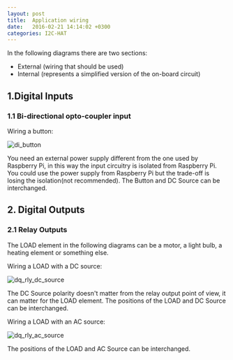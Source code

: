 ```yaml
---
layout: post
title:  Application wiring
date:   2016-02-21 14:14:02 +0300
categories: I2C-HAT
---
```


In the following diagrams there are two sections:
  * External (wiring that should be used)
  * Internal (represents a simplified version of the on-board circuit)

## 1.Digital Inputs

### 1.1 Bi-directional opto-coupler input 

Wiring a button:

![di_button]({{site.baseurl}}/images/posts/di_button.svg "Wiring a button to a digital input")

You need an external power supply different from the one used by Raspberry Pi, in this way the input circuitry is isolated from Raspberry Pi. You could use the power supply from Raspberry Pi but the trade-off is losing the isolation(not recommended). The Button and DC Source can be interchanged.


## 2. Digital Outputs

### 2.1 Relay Outputs

The LOAD element in the following diagrams can be a motor, a light bulb, a heating element or something else.

Wiring a LOAD with a DC source:

![dq_rly_dc_source]({{site.baseurl}}/images/posts/dq_rly_dc_source.svg "Wiring a relay output")

The DC Source polarity doesn't matter from the relay output point of view, it can matter for the LOAD element. The positions of the LOAD and DC Source can be interchanged.

Wiring a LOAD with an AC source: 

![dq_rly_ac_source]({{site.baseurl}}/images/posts/dq_rly_ac_source.svg "Wiring a relay output")

The positions of the LOAD and AC Source can be interchanged.
